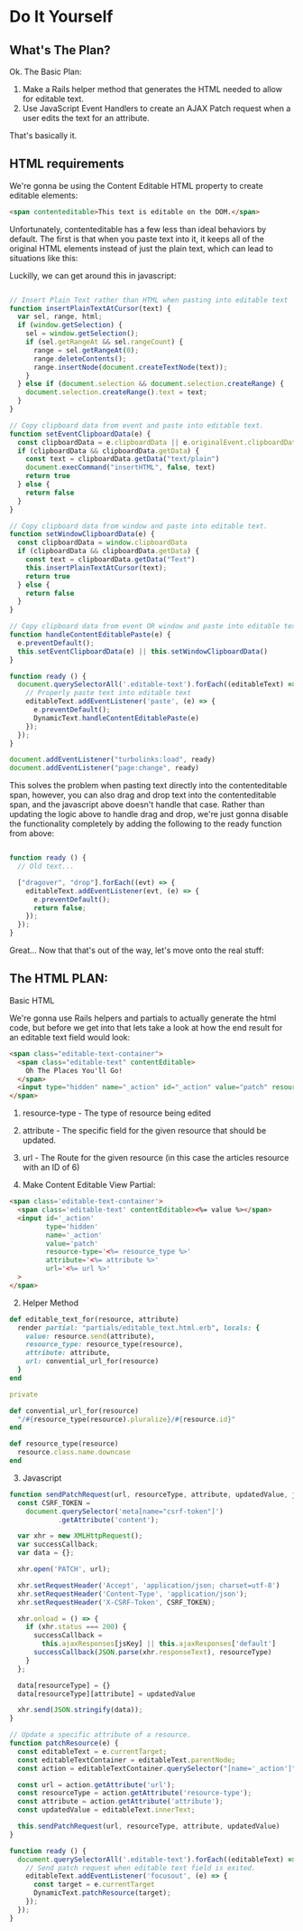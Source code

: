 # Do It Yourself

## What's The Plan?

Ok. The Basic Plan:

1. Make a Rails helper method that generates the HTML needed to allow for editable text.
2. Use JavaScript Event Handlers to create an AJAX Patch request when a user edits the text for an attribute.

That's basically it.

## HTML requirements

We're gonna be using the Content Editable HTML property to create editable elements:

```html
<span contenteditable>This text is editable on the DOM.</span>
```

Unfortunately, contenteditable has a few less than ideal behaviors by default. The first is that when you paste text into it, it keeps all of the original HTML elements instead of just the plain text, which can lead to situations like this:

Luckilly, we can get around this in javascript:

```javascript

// Insert Plain Text rather than HTML when pasting into editable text
function insertPlainTextAtCursor(text) {
  var sel, range, html;
  if (window.getSelection) {
    sel = window.getSelection();
    if (sel.getRangeAt && sel.rangeCount) {
      range = sel.getRangeAt(0);
      range.deleteContents();
      range.insertNode(document.createTextNode(text));
    }
  } else if (document.selection && document.selection.createRange) {
    document.selection.createRange().text = text;
  }
}

// Copy clipboard data from event and paste into editable text.
function setEventClipboardData(e) {
  const clipboardData = e.clipboardData || e.originalEvent.clipboardData
  if (clipboardData && clipboardData.getData) {
    const text = clipboardData.getData("text/plain")
    document.execCommand("insertHTML", false, text)
    return true
  } else {
    return false
  }
}

// Copy clipboard data from window and paste into editable text.
function setWindowClipboardData(e) {
  const clipboardData = window.clipboardData
  if (clipboardData && clipboardData.getData) {
    const text = clipboardData.getData("Text")
    this.insertPlainTextAtCursor(text);
    return true
  } else {
    return false
  }
}

// Copy clipboard data from event OR window and paste into editable text.
function handleContentEditablePaste(e) {
  e.preventDefault();
  this.setEventClipboardData(e) || this.setWindowClipboardData()
}

function ready () {
  document.querySelectorAll('.editable-text').forEach((editableText) => {
    // Properly paste text into editable text
    editableText.addEventListener('paste', (e) => {
      e.preventDefault();
      DynamicText.handleContentEditablePaste(e)
    });
  });
}

document.addEventListener("turbolinks:load", ready)
document.addEventListener("page:change", ready)

```

This solves the problem when pasting text directly into the contenteditable span, however, you can also drag and drop text into the contenteditable span, and the javascript above doesn't handle that case. Rather than updating the logic above to handle drag and drop, we're just gonna disable the functionality completely by adding the following to the ready function from above:

```javascript

function ready () {
  // Old text...

  ["dragover", "drop"].forEach((evt) => {
    editableText.addEventListener(evt, (e) => {
      e.preventDefault();
      return false;
    });
  });
}

```

Great... Now that that's out of the way, let's move onto the real stuff:

## The HTML PLAN:

Basic HTML

We're gonna use Rails helpers and partials to actually generate the html code, but before we get into that lets take a look at how the end result for an editable text field would look:

```html
<span class="editable-text-container">
  <span class="editable-text" contentEditable>
    Oh The Places You'll Go!
  </span>
  <input type="hidden" name="_action" id="_action" value="patch" resource-type="article" attribute="title" url="/articles/6">
</span>
```

1. resource-type - The type of resource being edited
2. attribute - The specific field for the given resource that should be updated.
3. url - The Route for the given resource (in this case the articles resource with an ID of 6)


1. Make Content Editable View Partial:

```html
<span class='editable-text-container'>
  <span class='editable-text' contentEditable><%= value %></span>
  <input id='_action'
         type='hidden'
         name='_action'
         value='patch'
         resource-type='<%= resource_type %>'
         attribute='<%= attribute %>'
         url='<%= url %>'
  >
</span>
```

2. Helper Method

```ruby
def editable_text_for(resource, attribute)
  render partial: "partials/editable_text.html.erb", locals: {
    value: resource.send(attribute),
    resource_type: resource_type(resource),
    attribute: attribute,
    url: convential_url_for(resource)
  }
end

private

def convential_url_for(resource)
  "/#{resource_type(resource).pluralize}/#{resource.id}"
end

def resource_type(resource)
  resource.class.name.downcase
end
```

3. Javascript

```javascript
function sendPatchRequest(url, resourceType, attribute, updatedValue, jsKey) {
  const CSRF_TOKEN =
    document.querySelector('meta[name="csrf-token"]')
            .getAttribute('content');

  var xhr = new XMLHttpRequest();
  var successCallback;
  var data = {};

  xhr.open('PATCH', url);

  xhr.setRequestHeader('Accept', 'application/json; charset=utf-8')
  xhr.setRequestHeader('Content-Type', 'application/json');
  xhr.setRequestHeader('X-CSRF-Token', CSRF_TOKEN);

  xhr.onload = () => {
    if (xhr.status === 200) {
      successCallback =
        this.ajaxResponses[jsKey] || this.ajaxResponses['default']
      successCallback(JSON.parse(xhr.responseText), resourceType)
    }
  };

  data[resourceType] = {}
  data[resourceType][attribute] = updatedValue

  xhr.send(JSON.stringify(data));
}

// Update a specific attribute of a resource.
function patchResource(e) {
  const editableText = e.currentTarget;
  const editableTextContainer = editableText.parentNode;
  const action = editableTextContainer.querySelector("[name='_action']");

  const url = action.getAttribute('url');
  const resourceType = action.getAttribute('resource-type');
  const attribute = action.getAttribute('attribute');
  const updatedValue = editableText.innerText;

  this.sendPatchRequest(url, resourceType, attribute, updatedValue)
}
```

```javascript
function ready () {
  document.querySelectorAll('.editable-text').forEach((editableText) => {
    // Send patch request when editable text field is exited.
    editableText.addEventListener('focusout', (e) => {
      const target = e.currentTarget
      DynamicText.patchResource(target);
    });
  });
}
```

```css
```
